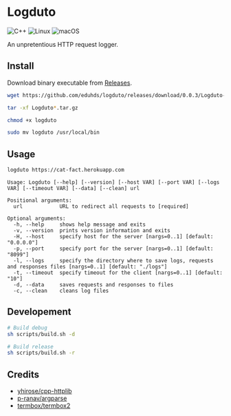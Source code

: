 # Logduto

![C++](https://img.shields.io/badge/c++-%2300599C.svg?style=for-the-badge&logo=c%2B%2B&logoColor=white)
![Linux](https://img.shields.io/badge/Linux-FCC624?style=for-the-badge&logo=linux&logoColor=black)
![macOS](https://img.shields.io/badge/mac%20os-000000?style=for-the-badge&logo=macos&logoColor=F0F0F0)

An unpretentious HTTP request logger.

## Install

Download binary executable from [Releases](https://github.com/eduhds/logduto/releases).

```sh
wget https://github.com/eduhds/logduto/releases/download/0.0.3/Logduto-0.0.3-$(uname).tar.gz

tar -xf Logduto*.tar.gz

chmod +x logduto

sudo mv logduto /usr/local/bin
```

## Usage

```sh
logduto https://cat-fact.herokuapp.com
```

```
Usage: Logduto [--help] [--version] [--host VAR] [--port VAR] [--logs VAR] [--timeout VAR] [--data] [--clean] url

Positional arguments:
  url            URL to redirect all requests to [required]

Optional arguments:
  -h, --help     shows help message and exits
  -v, --version  prints version information and exits
  -H, --host     specify host for the server [nargs=0..1] [default: "0.0.0.0"]
  -p, --port     specify port for the server [nargs=0..1] [default: "8099"]
  -l, --logs     specify the directory where to save logs, requests and responses files [nargs=0..1] [default: "./logs"]
  -t, --timeout  specify timeout for the client [nargs=0..1] [default: "10"]
  -d, --data     saves requests and responses to files
  -c, --clean    cleans log files
```

## Developement

```sh
# Build debug
sh scripts/build.sh -d

# Build release
sh scripts/build.sh -r
```

## Credits

- [yhirose/cpp-httplib](https://github.com/yhirose/cpp-httplib)
- [p-ranav/argparse](https://github.com/p-ranav/argparse)
- [termbox/termbox2](https://github.com/termbox/termbox2)
